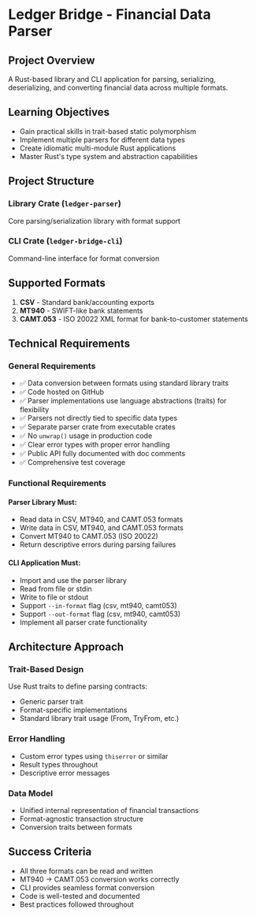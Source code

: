# Ledger Bridge - Financial Data Parser

## Project Overview

A Rust-based library and CLI application for parsing, serializing, deserializing, and converting financial data across multiple formats.

## Learning Objectives

- Gain practical skills in trait-based static polymorphism
- Implement multiple parsers for different data types
- Create idiomatic multi-module Rust applications
- Master Rust's type system and abstraction capabilities

## Project Structure

### Library Crate (`ledger-parser`)
Core parsing/serialization library with format support

### CLI Crate (`ledger-bridge-cli`)
Command-line interface for format conversion

## Supported Formats

1. **CSV** - Standard bank/accounting exports
2. **MT940** - SWIFT-like bank statements
3. **CAMT.053** - ISO 20022 XML format for bank-to-customer statements

## Technical Requirements

### General Requirements

- ✅ Data conversion between formats using standard library traits
- ✅ Code hosted on GitHub
- ✅ Parser implementations use language abstractions (traits) for flexibility
- ✅ Parsers not directly tied to specific data types
- ✅ Separate parser crate from executable crates
- ✅ No `unwrap()` usage in production code
- ✅ Clear error types with proper error handling
- ✅ Public API fully documented with doc comments
- ✅ Comprehensive test coverage

### Functional Requirements

#### Parser Library Must:

- Read data in CSV, MT940, and CAMT.053 formats
- Write data in CSV, MT940, and CAMT.053 formats
- Convert MT940 to CAMT.053 (ISO 20022)
- Return descriptive errors during parsing failures

#### CLI Application Must:

- Import and use the parser library
- Read from file or stdin
- Write to file or stdout
- Support `--in-format` flag (csv, mt940, camt053)
- Support `--out-format` flag (csv, mt940, camt053)
- Implement all parser crate functionality

## Architecture Approach

### Trait-Based Design

Use Rust traits to define parsing contracts:
- Generic parser trait
- Format-specific implementations
- Standard library trait usage (From, TryFrom, etc.)

### Error Handling

- Custom error types using `thiserror` or similar
- Result types throughout
- Descriptive error messages

### Data Model

- Unified internal representation of financial transactions
- Format-agnostic transaction structure
- Conversion traits between formats

## Success Criteria

- All three formats can be read and written
- MT940 → CAMT.053 conversion works correctly
- CLI provides seamless format conversion
- Code is well-tested and documented
- Best practices followed throughout

